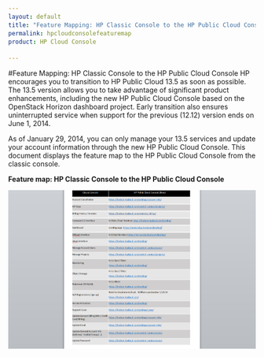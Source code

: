 ```yaml
---
layout: default
title: "Feature Mapping: HP Classic Console to the HP Public Cloud Console"
permalink: hpcloudconsolefeaturemap
product: HP Cloud Console

---
```



#Feature Mapping: HP Classic Console to the HP Public Cloud Console
HP encourages you to transition to HP Public Cloud 13.5 as soon as possible. The 13.5 version allows you to take advantage of significant product enhancements, including the new HP Public Cloud Console based on the OpenStack Horizon dashboard project.  Early transition also ensures uninterrupted service when support for the previous (12.12) version ends on June 1, 2014.

As of January 29, 2014, you can only manage your 13.5 services and update your account information through the new HP Public Cloud Console. This document displays the feature map to the HP Public Cloud Console from the classic console.


**Feature map: HP Classic Console to the HP Public Cloud Console** 

<img src="media/featuremap.png" width="580" alt="" />



